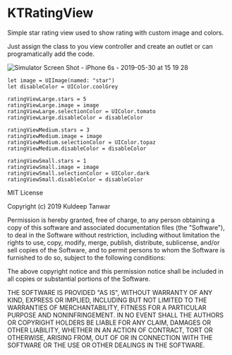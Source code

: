 # KTRatingView
Simple star rating view used to show rating with custom image and colors.

Just assign the class to you view controller and create an outlet or can programatically add the code.

![Simulator Screen Shot - iPhone 6s - 2019-05-30 at 15 19 28](https://user-images.githubusercontent.com/20557360/58624758-9bd89300-82ee-11e9-9e39-48cbf5e75f94.png)

    let image = UIImage(named: "star")
    let disableColor = UIColor.coolGrey

    ratingViewLarge.stars = 5
    ratingViewLarge.image = image
    ratingViewLarge.selectionColor = UIColor.tomato
    ratingViewLarge.disableColor = disableColor

    ratingViewMedium.stars = 3
    ratingViewMedium.image = image
    ratingViewMedium.selectionColor = UIColor.topaz
    ratingViewMedium.disableColor = disableColor
    
    ratingViewSmall.stars = 1
    ratingViewSmall.image = image
    ratingViewSmall.selectionColor = UIColor.dark
    ratingViewSmall.disableColor = disableColor
    
MIT License

Copyright (c) 2019 Kuldeep Tanwar

Permission is hereby granted, free of charge, to any person obtaining a copy
of this software and associated documentation files (the "Software"), to deal
in the Software without restriction, including without limitation the rights
to use, copy, modify, merge, publish, distribute, sublicense, and/or sell
copies of the Software, and to permit persons to whom the Software is
furnished to do so, subject to the following conditions:

The above copyright notice and this permission notice shall be included in all
copies or substantial portions of the Software.

THE SOFTWARE IS PROVIDED "AS IS", WITHOUT WARRANTY OF ANY KIND, EXPRESS OR
IMPLIED, INCLUDING BUT NOT LIMITED TO THE WARRANTIES OF MERCHANTABILITY,
FITNESS FOR A PARTICULAR PURPOSE AND NONINFRINGEMENT. IN NO EVENT SHALL THE
AUTHORS OR COPYRIGHT HOLDERS BE LIABLE FOR ANY CLAIM, DAMAGES OR OTHER
LIABILITY, WHETHER IN AN ACTION OF CONTRACT, TORT OR OTHERWISE, ARISING FROM,
OUT OF OR IN CONNECTION WITH THE SOFTWARE OR THE USE OR OTHER DEALINGS IN THE
SOFTWARE.

